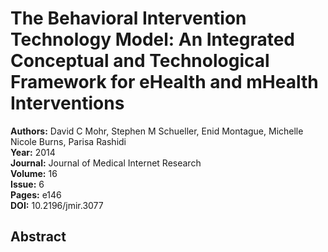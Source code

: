 # The Behavioral Intervention Technology Model: An Integrated Conceptual and Technological Framework for eHealth and mHealth Interventions

**Authors:** David C Mohr, Stephen M Schueller, Enid Montague, Michelle Nicole Burns, Parisa Rashidi  
**Year:** 2014  
**Journal:** Journal of Medical Internet Research  
**Volume:** 16  
**Issue:** 6  
**Pages:** e146  
**DOI:** 10.2196/jmir.3077  

## Abstract


